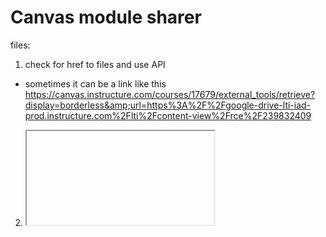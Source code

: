 # Canvas module sharer

files:
1. check <a> for href to files and use API
- sometimes it can be a link like this https://canvas.instructure.com/courses/17679/external_tools/retrieve?display=borderless&amp;url=https%3A%2F%2Fgoogle-drive-lti-iad-prod.instructure.com%2Flti%2Fcontent-view%2Frce%2F239832409
2. <iframe> src for video, no API (maybe just leave the page as is)

module types:
File, Page, SubHeader (just text), Assignment (should be simmilar to page)